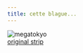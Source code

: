 ```yaml
---
title: cette blague...
---
```


![megatokyo](http://oz.wizard.free.fr/pics/mt-sociallife.png)  
[original strip](http://www.megatokyo.com/index.php?strip_id=442)

